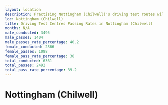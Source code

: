 ```yaml
---
layout: location
description: Practising Nottingham (Chilwell)'s driving test routes will help you become more confident in your gear-changing abilities.
loc: Nottingham (Chilwell)
title: Driving Test Centres Passing Rates in Nottingham (Chilwell)
months: N/A
male_conducted: 3495
male_passes: 1404
male_passes_rate_percentage: 40.2
female_conducted: 2866
female_passes: 1088
female_pass_rate_percentage: 38
total_conducted: 6361
total_passes: 2492
total_pass_rate_percentage: 39.2
---
```


# Nottingham (Chilwell)

